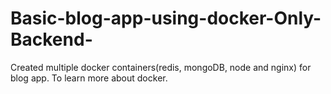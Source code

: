 # Basic-blog-app-using-docker-Only-Backend-
Created multiple docker containers(redis, mongoDB, node and nginx) for blog app. To learn more about docker.
